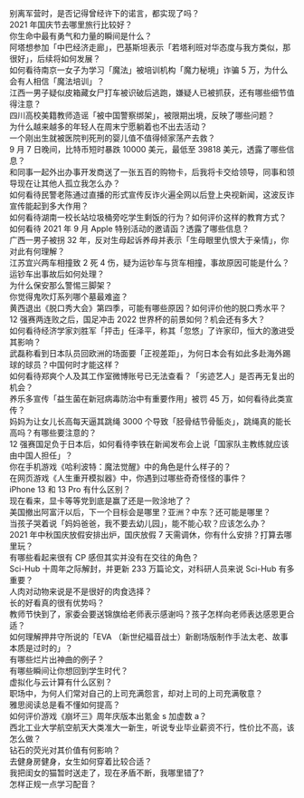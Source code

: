 别离军营时，是否记得曾经许下的诺言，都实现了吗？  
2021 年国庆节去哪里旅行比较好？  
你生命中最有勇气和力量的瞬间是什么？  
阿塔想参加「中巴经济走廊」，巴基斯坦表示「若塔利班对华态度与我方类似，那很好」，后续将如何发展？  
如何看待南京一女子为学习「魔法」被培训机构「魔力秘境」诈骗 5 万，为什么会有人相信「魔法培训」？  
江西一男子疑似皮箱藏女尸打车被识破后逃跑，嫌疑人已被抓获，还有哪些细节值得注意？  
四川高校美籍教师造谣「被中国警察绑架」，被限期出境，反映了哪些问题？  
为什么越来越多的年轻人在周末宁愿躺着也不出去活动？  
一个刚出生就被医院判死刑的婴儿值不值得倾家荡产去救？  
9 月 7 日晚间，比特币短时暴跌 10000 美元，最低至  39818 美元，透露了哪些信息？  
和同事一起外出办事开发商送了一张五百的购物卡，后我将卡交给领导，同事和领导现在让其他人孤立我怎么办？  
如何看待民警老陈通过直播的形式宣传反诈火遍全网以后登上央视新闻，这波反诈宣传能起到多大作用？  
如何看待湖南一校长站垃圾桶旁吃学生剩饭的行为？如何评价这样的教育方式？  
如何看待 2021 年 9 月 Apple 特别活动的邀请函？透露了哪些信息？  
广西一男子被拐 32 年，反对生母起诉养母并表示「生母眼里仇恨大于亲情」，你对此有何理解？  
江苏宜兴两车相撞致 2 死 4 伤，疑为运钞车与货车相撞，事故原因可能是什么？运钞车出事故后如何处理？  
为什么保安那么警惕三脚架？  
你觉得鬼吹灯系列哪个墓最难盗？  
黄西退出《脱口秀大会》第四季，可能有哪些原因？如何评价他的脱口秀水平？  
12 强赛两连败之后，国足冲击 2022 世界杯的前景如何？机会还有多大？  
如何看待经济学家刘胜军「抨击」任泽平，称其「忽悠」了许家印，恒大的激进受其影响？  
武磊称看到日本队员回欧洲的场面要「正视差距」，为何日本会有如此多赴海外踢球的球员？中国何时才能这样？  
如何看待郑爽个人及其工作室微博账号已无法查看？「劣迹艺人」是否再无复出的机会？  
养乐多宣传「益生菌在新冠病毒防治中有重要作用」被罚 45 万，如何看待此类宣传？  
妈妈为让女儿长高每天逼其跳绳 3000 个导致「胫骨结节骨骺炎」，跳绳真的能长高吗？有哪些要注意的？  
12 强赛国足负于日本后，如何看待李铁在新闻发布会上说「国家队主教练就应该由中国人担任」？  
你在手机游戏《哈利波特：魔法觉醒》中的角色是什么样子的？  
在网页游戏《人生重开模拟器》中，你遇到过哪些奇奇怪怪的事件？  
iPhone 13 和 13 Pro 有什么区别？  
现在看来，显卡等等党到底是赢了还是一败涂地了？  
美国撤出阿富汗以后，下一个目标会是哪里？亚洲？中东？还可能是哪里？  
当孩子哭着说「妈妈爸爸，我不要去幼儿园」，能不能心软？应该怎么办？  
2021 年中秋国庆放假安排出炉，国庆放假  7  天需调休，你有什么安排？打算去哪里玩？  
有哪些看起来很有 CP 感但其实并没有在交往的角色？  
Sci-Hub 十周年之际解封，并更新 233 万篇论文，对科研人员来说 Sci-Hub 有多重要？  
人肉对动物来说是不是很好的肉食选择？  
长的好看真的很有优势吗？  
教师节快到了，家委会要送锦旗给老师表示感谢吗？孩子怎样向老师表达感恩更合适？  
如何理解押井守所说的「EVA （新世纪福音战士）新剧场版制作手法太老、故事本质是过时的」？  
有哪些烂片出神曲的例子？  
有哪些瞬间让你想回到学生时代？  
虚拟化与云计算有什么区别？  
职场中，为何人们常对自己的上司充满怨言，却对上司的上司充满敬意？  
雅思阅读总是看不懂如何提高？  
如何评价游戏《崩坏三》周年庆版本出氪金 s 加虚数 a？  
西北工业大学航空航天大类准大一新生，听说专业毕业薪资不行，性价比不高，该怎么做？  
钻石的荧光对其价值有何影响？  
去健身房健身，女生如何穿着比较合适？  
我把闺女的猫暂时送走了，现在矛盾不断，我哪里错了?  
怎样正规一点学习配音？  
